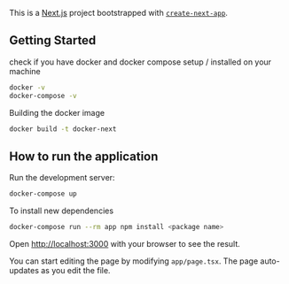 This is a [Next.js](https://nextjs.org/) project bootstrapped with [`create-next-app`](https://github.com/vercel/next.js/tree/canary/packages/create-next-app).


## Getting Started

check if you have docker and docker compose setup / installed on your machine

```bash
docker -v
docker-compose -v
```

Building the docker image
```bash
docker build -t docker-next 
```

## How to run the application

Run the development server:

```bash
docker-compose up
```
To install new dependencies

```bash
docker-compose run --rm app npm install <package name>
```
Open [http://localhost:3000](http://localhost:3000) with your browser to see the result.

You can start editing the page by modifying `app/page.tsx`. The page auto-updates as you edit the file.
